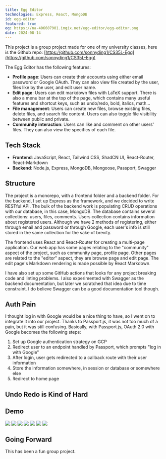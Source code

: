 ```yaml
---
title: Egg Editor
technologies: Express, React, MongoDB
id: egg-editor
featured: true
og: https://na-406607901.imgix.net/egg-editor/egg-editor.png
date: 2024-08-14
---
```

This project is a group project made for one of my university classes, here is the Github repo: [https://github.com/sonnyding1/CS35L-Egg](https://github.com/sonnyding1/CS35L-Egg)

The Egg Editor has the following features:

- **Profile page**: Users can create their accounts using either email password or Google OAuth. They can also view file created by the user, files like by the user, and edit user name.
- **Edit page**: Users can edit markdown files with LaTeX support. There is also a menu bar at the top of the page, which contains many useful features and shortcut keys, such as undo/redo, bold, italics, math...
- **File management**: Users can create new files, browse existing files, delete files, and search file content. Users can also toggle file visibility between public and private.
- **Community interaction**: Users can like and comment on other users' files. They can also view the specifics of each file.


## Tech Stack

- **Frontend**: JavaScript, React, Tailwind CSS, ShadCN UI, React-Router, React-Markdown
- **Backend**: Node.js, Express, MongoDB, Mongoose, Passport, Swagger

## Structure

The project is a monorepo, with a frontend folder and a backend folder. For the backend, I set up Express as the framework, and we decided to write RESTful API. The bulk of the backend work is populating CRUD operations with our database, in this case, MongoDB. The database contains several collections: users, files, comments. Users collection contains information about registered users. Although we have 2 methods of registering, either through email and password or through Google, each user's info is still stored in the same collection for the sake of brevity.

The frontend uses React and React-Router for creating a multi-page application. Our web app has some pages relating to the "community" aspect of the project, such as community page, profile page. Other pages are related to the "editor" aspect, they are browse page and edit page. The edit page's Markdown rendering is made possible by React Markdown.

I have also set up some GitHub actions that looks for any project breaking code and linting problems. I also experimented with Swagger as the backend documentation, but later we scratched that idea due to time constraint. I do believe Swagger can be a good documentation tool though.

## Auth Pain

I thought log in with Google would be a nice thing to have, so I went on to integrate it into our project. Thanks to Passport.js, it was not too much of a pain, but it was still confusing. Basically, with Passport.js, OAuth 2.0 with Google becomes the following steps:

1. Set up Google authentication strategy on GCP
2. Redirect user to an endpoint handled by Passport, which prompts "log in with Google"
3. After login, user gets redirected to a callback route with their user information
4. Store the information somewhere, in session or database or somewhere else
5. Redirect to home page

## Undo Redo is Kind of Hard



## Demo

![](https://na-406607901.imgix.net/egg-editor/demo-1.png)
![](https://na-406607901.imgix.net/egg-editor/demo-2.png)
![](https://na-406607901.imgix.net/egg-editor/demo-3.png)
![](https://na-406607901.imgix.net/egg-editor/demo-4.png)
![](https://na-406607901.imgix.net/egg-editor/demo-5.png)
![](https://na-406607901.imgix.net/egg-editor/demo-6.png)
![](https://na-406607901.imgix.net/egg-editor/demo-7.png)

## Going Forward

This has been a fun group project. 